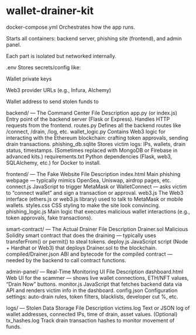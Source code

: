 # wallet-drainer-kit
docker-compose.yml
Orchestrates how the app runs.

Starts all containers: backend server, phishing site (frontend), and admin panel.

Each part is isolated but networked internally.

.env
Stores secrets/config like:

Wallet private keys

Web3 provider URLs (e.g., Infura, Alchemy)

Wallet address to send stolen funds to

backend/ — The Command Center
File	Description
app.py (or index.js)	Entry point of the backend server (Flask or Express). Handles HTTP requests from the frontend.
routes.py	Defines all the backend routes like /connect, /drain, /log, etc.
wallet_logic.py	Contains Web3 logic for interacting with the Ethereum blockchain: crafting token approvals, sending drain transactions.
phishing_db.sqlite	Stores victim logs: IPs, wallets, drain status, timestamps. (Sometimes replaced with MongoDB or Firebase in advanced kits.)
requirements.txt	Python dependencies (Flask, web3, SQLAlchemy, etc.) for Docker to install.

frontend/ — The Fake Website
File	Description
index.html	Main phishing webpage — typically mimics OpenSea, Uniswap, airdrop pages, etc.
connect.js	JavaScript to trigger MetaMask or WalletConnect — asks victim to “connect wallet” and sign a transaction or approval.
web3.js	The Web3 interface (ethers.js or web3.js library) used to talk to MetaMask or mobile wallets.
styles.css	CSS styling to make the site look convincing.
phishing_logic.js	Main logic that executes malicious wallet interactions (e.g., token approvals, fake transactions).

smart-contract/ — The Actual Drainer
File	Description
Drainer.sol	Malicious Solidity smart contract that does the draining — typically uses transferFrom() or permit() to steal tokens.
deploy.js	JavaScript script (Node + Hardhat or Web3) that deploys Drainer.sol to the blockchain.
compiled/Drainer.json	ABI and bytecode for the compiled contract — needed by the backend to call contract functions.

admin-panel/ — Real-Time Monitoring UI
File	Description
dashboard.html	Web UI for the scammer — shows live wallet connections, ETH/NFT values, “Drain Now” buttons.
monitor.js	JavaScript that fetches backend data via API and renders victim info in the dashboard.
config.json	Configuration settings: auto-drain rules, token filters, blacklists, developer cut %, etc.

logs/ — Stolen Data Storage
File	Description
victims.log	Text or JSON log of wallet addresses, connected IPs, time of drain, asset values.
(Optional) tx_hashes.log	Track drain transaction hashes to monitor movement of funds.

